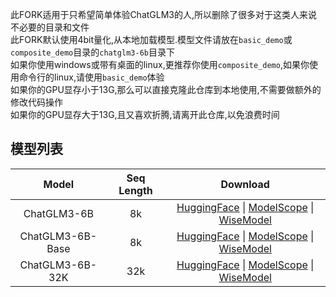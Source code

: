 此FORK适用于只希望简单体验ChatGLM3的人,所以删除了很多对于这类人来说不必要的目录和文件 </br>
此FORK默认使用4bit量化,从本地加载模型.模型文件请放在`basic_demo`或`composite_demo`目录的`chatglm3-6b`目录下 </br>
如果你使用windows或带有桌面的linux,更推荐你使用`composite_demo`,如果你使用命令行的linux,请使用`basic_demo`体验 </br>
如果你的GPU显存小于13G,那么可以直接克隆此仓库到本地使用,不需要做额外的修改代码操作 </br>
如果你的GPU显存大于13G,且又喜欢折腾,请离开此仓库,以免浪费时间

## 模型列表

|      Model       | Seq Length |                                                                                                   Download                                                                                                   
|:----------------:|:----------:|:------------------------------------------------------------------------------------------------------------------------------------------------------------------------------------------------------------:
|   ChatGLM3-6B    |     8k     |        [HuggingFace](https://huggingface.co/THUDM/chatglm3-6b) \| [ModelScope](https://modelscope.cn/models/ZhipuAI/chatglm3-6b) \| [WiseModel](https://www.wisemodel.cn/models/ZhipuAI/chatglm3-6b)         
| ChatGLM3-6B-Base |     8k     | [HuggingFace](https://huggingface.co/THUDM/chatglm3-6b-base) \| [ModelScope](https://modelscope.cn/models/ZhipuAI/chatglm3-6b-base) \| [WiseModel](https://www.wisemodel.cn/models/ZhipuAI/chatglm3-6b-base) 
| ChatGLM3-6B-32K  |    32k     |  [HuggingFace](https://huggingface.co/THUDM/chatglm3-6b-32k) \| [ModelScope](https://modelscope.cn/models/ZhipuAI/chatglm3-6b-32k) \| [WiseModel](https://www.wisemodel.cn/models/ZhipuAI/chatglm3-6b-32k)   


